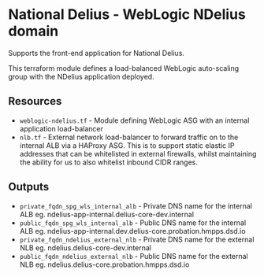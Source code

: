 # National Delius - WebLogic NDelius domain

Supports the front-end application for National Delius.

This terraform module defines a load-balanced WebLogic auto-scaling group with the NDelius application deployed.

## Resources
* `weblogic-ndelius.tf` - Module defining WebLogic ASG with an internal application load-balancer
* `nlb.tf` - External network load-balancer to forward traffic on to the internal ALB via a HAProxy ASG.
This is to support static elastic IP addresses that can be whitelisted in external firewalls, whilst maintaining the 
ability for us to also whitelist inbound CIDR ranges.

## Outputs
* `private_fqdn_spg_wls_internal_alb` - Private DNS name for the internal ALB eg. ndelius-app-internal.delius-core-dev.internal
* `public_fqdn_spg_wls_internal_alb` - Public DNS name for the internal ALB eg. ndelius-app-internal.dev.delius-core.probation.hmpps.dsd.io
* `private_fqdn_ndelius_external_nlb` - Private DNS name for the external NLB eg. ndelius.delius-core-dev.internal
* `public_fqdn_ndelius_external_nlb` - Public DNS name for the external NLB eg. ndelius.delius-core.probation.hmpps.dsd.io
